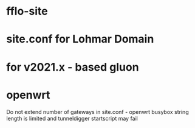 # fflo-site
# site.conf for Lohmar Domain
# for v2021.x - based gluon
# openwrt

Do not extend number of gateways in site.conf  - openwrt busybox string length is limited and tunneldigger startscript may fail
